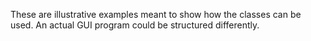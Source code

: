 These are illustrative examples meant to show how the classes can be used. An actual GUI program could be structured
differently.
